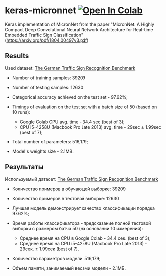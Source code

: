 # keras-micronnet [![Open In Colab](https://colab.research.google.com/assets/colab-badge.svg)](https://colab.research.google.com/github/nikitkaa/keras-micronnet/)


Keras implementation of MicronNet from the paper "MicronNet: A Highly Compact Deep Convolutional Neural Network Architecture for Real-time Embedded Traffic Sign Classification" (https://arxiv.org/pdf/1804.00497v3.pdf)

## Results

Used dataset: [The German Traffic Sign Recognition Benchmark](http://benchmark.ini.rub.de/?section=gtsrb)
* Number of training samples: 39209
* Number of testing samples: 12630

* Categorical accuracy achieved on the test set - 97.62%;
* Timings of evaluation on the test set with a batch size of 50 (based on 10 runs):
  * Google Colab CPU avg. time - 34.4 sec (best of 3);
  * CPU i5-4258U (Macbook Pro Late 2013) avg. time - 29sec ± 1.99sec (best of 7);
* Total number of parameters: 516,179;
* Model's weights size - 2.1MB.


## Результаты

Используемый датасет: [The German Traffic Sign Recognition Benchmark](http://benchmark.ini.rub.de/?section=gtsrb)
* Количество примеров в обучающей выборке: 39209
* Количество примеров в тестовой выборке: 12630

* Лучшая модель демонстрирует качество классификации порядка 97.62%;
* Время работы классификатора - предсказание полной тестовой выборки с размером батча 50 (на основании 10 измерений):
  * Среднее время на CPU в Google Colab - 34.4 сек. (best of 3);
  * Среднее время на CPU i5-4258U (Macbook Pro Late 2013) - 29сек. ± 1.99сек (best of 7).
* Количество параметров модели: 516,179;
* Объем памяти, занимаемый весами модели - 2.1МБ.
